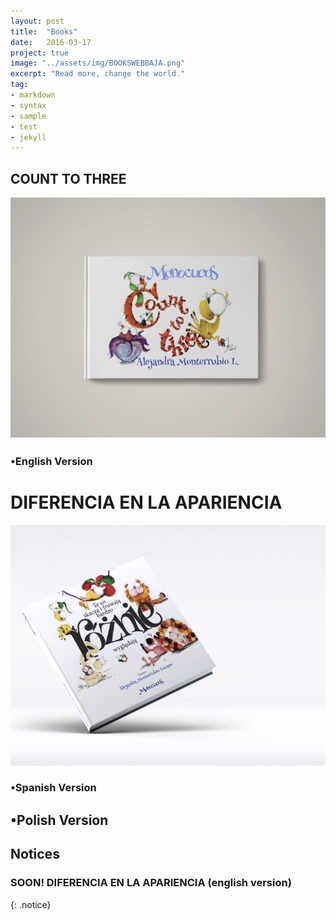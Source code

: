 ```yaml
---
layout: post
title:  "Books"
date:   2016-03-17
project: true
image: "../assets/img/BOOKSWEBBAJA.png"
excerpt: "Read more, change the world."
tag:
- markdown
- syntax
- sample
- test
- jekyll
---
```


## COUNT TO THREE

![Logo](../assets/img/POCTT.jpg)

### •English Version



# DIFERENCIA EN LA APARIENCIA

![Logo](../assets/img/PORPO2.jpg)

### •Spanish Version

## •Polish Version








## Notices

### **SOON!**    DIFERENCIA EN LA APARIENCIA   (english version)
{: .notice}
